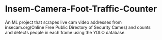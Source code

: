 # Insem-Camera-Foot-Traffic-Counter
An ML project that scrapes live cam video addresses from insecam.org(Online Free Public Directory of Security Cames) and counts and detects people in each frame using the YOLO database.
